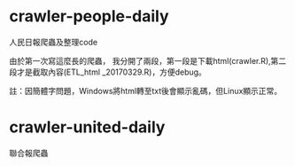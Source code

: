 # crawler-people-daily
人民日報爬蟲及整理code

由於第一次寫這麼長的爬蟲，
我分開了兩段，第一段是下載html(crawler.R),第二段才是截取內容(ETL_html _20170329.R)，方便debug。

註：因簡體字問題，Windows將html轉至txt後會顯示亂碼，但Linux顯示正常。


# crawler-united-daily
聯合報爬蟲
